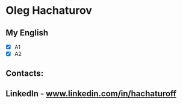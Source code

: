 # Oleg Hachaturov
## My English
- [x] A1
- [x] A2

## Contacts:
## LinkedIn - www.linkedin.com/in/hachaturoff

